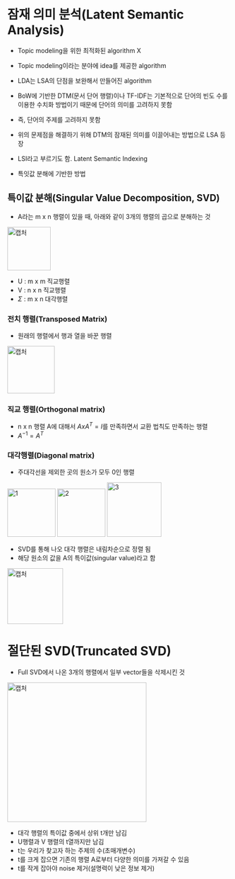 # 잠재 의미 분석(Latent Semantic Analysis)

- Topic modeling을 위한 최적화된 algorithm X
- Topic modeling이라는 분야에 idea를 제공한 algorithm
- LDA는 LSA의 단점을 보완해서 만들어진 algorithm

- BoW에 기반한 DTM(문서 단어 행렬)이나 TF-IDF는 기본적으로 단어의 빈도 수를 이용한 수치화 방법이기 때문에 단어의 의미를 고려하지 못함
- 즉, 단어의 주제를 고려하지 못함
- 위의 문제점을 해결하기 위해 DTM의 잠재된 의미를 이끌어내는 방법으로 LSA 등장
- LSI라고 부르기도 함. Latent Semantic Indexing
- 특잇값 분해에 기반한 방법

## 특이값 분해(Singular Value Decomposition, SVD)

- A라는 m x n 행렬이 있을 때, 아래와 같이 3개의 행렬의 곱으로 분해하는 것

<img width="98" alt="캡처" src="https://user-images.githubusercontent.com/80622859/201514753-78a2a91a-9fd0-48f9-8913-2e3380281222.PNG">

- U : m x m 직교행렬
- V : n x n 직교행렬
- $\Sigma$ : m x n 대각행렬

### 전치 행렬(Transposed Matrix)
- 원래의 행렬에서 행과 열을 바꾼 행렬

<img width="107" alt="캡처" src="https://user-images.githubusercontent.com/80622859/201514823-f4ce191e-a25f-4e0a-bcc2-5e23c01bda2b.PNG">

### 직교 행렬(Orthogonal matrix)
- n x n 행렬 A에 대해서 $A x A^T = I$를 만족하면서 교환 법칙도 만족하는 행렬
- $A^{-1} = A^T$

### 대각행렬(Diagonal matrix)
- 주대각선을 제외한 곳의 원소가 모두 0인 행렬

<img width="109" alt="1" src="https://user-images.githubusercontent.com/80622859/201514958-dbd74f4a-d32c-4080-a34c-43216104203f.PNG">

<img width="109" alt="2" src="https://user-images.githubusercontent.com/80622859/201514960-d339ee97-87ab-49a8-a205-3ea6d50c05b2.PNG">

<img width="123" alt="3" src="https://user-images.githubusercontent.com/80622859/201514963-186d955c-ccbc-4565-bed8-4f1deaf442f6.png">

- SVD를 통해 나오 대각 행렬은 내림차순으로 정렬 됨
- 해당 원소의 값을 A의 특이값(singular value)라고 함

<img width="126" alt="캡처" src="https://user-images.githubusercontent.com/80622859/201514993-66b3d2dd-6cb4-419f-a61f-0211b8e31e42.PNG">

# 절단된 SVD(Truncated SVD)
- Full SVD에서 나온 3개의 행렬에서 일부 vector들을 삭제시킨 것

<img width="315" alt="캡처" src="https://user-images.githubusercontent.com/80622859/201515033-4e353ccf-f78f-459a-818c-0a76a13728a5.PNG">

- 대각 행렬의 특이값 중에서 상위 t개만 남김
- U행렬과 V 행렬의 t열까지만 남김
- t는 우리가 찾고자 하는 주제의 수(초매개변수)
- t를 크게 잡으면 기존의 행렬 A로부터 다양한 의미를 가져갈 수 있음
- t를 작게 잡아야 noise 제거(설명력이 낮은 정보 제거)
